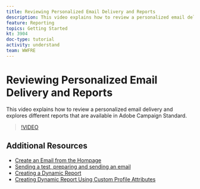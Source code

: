 ```yaml
---
title: Reviewing Personalized Email Delivery and Reports
description: This video explains how to review a personalized email delivery and explores different reports that are available in Adobe Campaign Standard (ACS).
feature: Reporting
topics: Getting Started
kt: 3904
doc-type: tutorial
activity: understand
team: WWFRE
---
```


# Reviewing Personalized Email Delivery and Reports

This video explains how to review a personalized email delivery and explores different reports that are available in Adobe Campaign Standard.

>[!VIDEO](https://video.tv.adobe.com/v/21389?quality=12)

## Additional Resources

* [Create an Email from the Hompage](/help/acs/communication-channels/email/create-email-from-homepage.md)
* [Sending a test, preparing and sending an email](/help/acs/communication-channels/email/sending-test-preparing-sending-email.md)
* [Creating a Dynamic Report](/help/acs/reporting/creating-a-dynamic-report.md)
* [Creating Dynamic Report Using Custom Profile Attributes](/help/acs/reporting/custom-profile-attributes-dynamic-reports.md)
